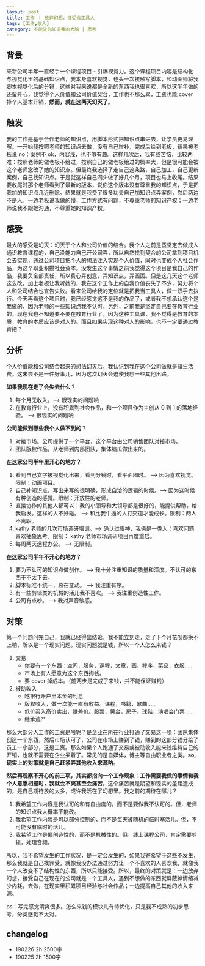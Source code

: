 ```yaml
---
layout: post
title: 工作 ｜ 放弃幻想，接受当工具人
tags: [工作,收入]
category: 不能让你知道我的大脑 | 思考
---
```


## 背景
来新公司半年一直经手一个课程项目 - 引爆视觉力。这个课程项目内容是结构化与视觉化里的基础知识点，我本身喜欢视觉，也头一次接触写脚本，和动画师将我脚本视觉化后的分镜，这些对我来说都是全新的东西我也很喜欢，所以这半年做的还蛮开心，我觉得个人价值和公司价值契合，工作也不那么累，工资也能 cover 掉个人基本开销，**然而，就在这两天幻灭了**。

## 触发
我的工作是基于合作老师的知识点，用脚本形式把知识点串进去，让学员更易理解。一开始我按照老师的知识点去做，没有自己增补，完成后给到老板，结果被老板说 no：案例不 ok，内容浅，也不够有趣。这样几次后，我有些苦恼，比较两难：按照老师的做老板不给过，按照自己的做老板给过的概率大，但是很可能会被这个老师念改了她的知识点。但最终我选择了走自己这条路，自己加工，自己更新案例，自己找知识点。于是就这样自己闷头做了好几个月，项目也马上收尾。结果要收尾时那个老师看到了最新的版本，说你这个版本没有尊重我的知识点，于是把我加的知识点几近删除。结果就是我费了很多功夫自己加知识点弄案例，然后两边不是人。一边老板说我做的慢，工作方式有问题，不尊重老师的知识产权；一边老师说我不跟她沟通，不尊重她的知识产权。

## 感受

最大的感受是幻灭：幻灭于个人和公司价值的结合。我个人之前是蛮坚定去做成人通识教育课程的，自己没能力自己开公司弄，所以自然找到契合的公司拿到项目机会去实现，通过公司项目把个人的想法注入实现个人价值，同时也变成个人社会作品，为这个职业积攒社会资本。没发生这个事情之前我觉得这个项目是我自己的作品，我要负全部责任，所以费心弄创意，弄知识点，弄画面。但是这几天这个老师这么改，加上老板让我听她的，我在这个工作上的自我价值丧失了不少，努力将个人和公司结合也宣告失败。看来公司给我的定位就是把我当工具人，做一双手去执行。今天再看这个项目时，我已经感觉这不是我的作品了，或者我不想承认这个是我做的，因为老师的一些知识点我不认可。另外，之前我是坚定自己要在教育行业的，现在我也不知道要不要在教育行业了，因为这种工具课，我不觉得是教育的本质，教育的本质应该是对人的。而且如果实现这种对人的影响，也不一定要通过教育把？

## 分析

个人价值能和公司结合起来的想法幻灭后，我认识到我在这个公司做就是赚生活费。这未尝不是一件好事儿，因为这次幻灭会迫使我想一些其他出路。

**如果我现在走了会失去什么**？
1. 每个月无收入。--> 很现实的问题呐
2. 在教育行业上，没有积累到社会作品，和一个项目作为主创从 0 到 1 的落地经验。 --> 很现实的问题呐

**公司能做到哪些我个人做不到的**？
1. 对接市场。公司提供了一个平台，这个平台由公司销售团队对接市场。
2. 团队版权作品。从老师到内部团队，集体脑瓜做出来的。

**在这家公司半年里开心的地方？**
1. 看到自己文字被视觉化出来，看到分镜时，看平面图时。 --> 因为喜欢视觉。限制：动画项目。
2. 自己补知识点，写出来写的很明确，形成自洽的逻辑的时候。--> 因为这时候有种创造的感觉。限制：开放性的老师。
3. 直接协作的其他人都可以：我的小领导和大领导都是很好的，能提供帮助，给我启发。这样的人不好碰。 --> 和比我牛逼的人打交道才能成长。限制：两人不离职。
4. kathy 老师的几次市场调研培训。--> 确认过眼神，我俩是一类人：喜欢问题喜欢抽象思考。限制： kathy 老师市场调研项目再度重启。
5. 每周两天远程办公。 --> 无限制。

**在这家公司半年不开心的地方？**
1. 要为不认可的知识点做创作。 --> 我十分注重知识的质量和深度。不认可的东西干不太下去。
2. 脚本标准不统一，总在变动。 --> 我注重有序。
3. 有一些剪辑类的机械的活儿我不喜欢。 --> 我注重创造性工作。
4. 公司有点吵。 --> 我对声音敏感。

## 对策
第一个问题问完自己，我就已经得出结论，我不能立刻走，走了下个月花呗都换不上呐，所以是一个现实问题。现实问题就是钱，所以一个人怎么来钱？

1. 交易 
   - 你要有一个东西：空间，服务，课程，文章，画，程序，菜品，衣服......
   - 市场上有人愿意为这个东西掏钱。
   - 要 cover 掉成本。（前两步是完成了来钱，并不能保证赚钱）
2. 被动收入
   - 吃银行账户里本金的利息
   - 版权收入，做一次能一直有收益。课程，书籍，歌曲......
   - 低价买入高价卖出，赚差价。股票，黄金，房子，球鞋，演唱会门票......
   -  继承遗产

那么大部分人工作的工资是啥呢？是企业在所在行业打通了交易这一项：团队集体创造一个东西，然后市场认可了，公司在市场上赚到了钱，赚到的这部分钱分给了员工一小部分，这是工资。那么如果个人跑通了交易或被动收入能来钱维持自己的开销，也就不需要在企业呆着了。常见的是自媒体，博主等自由职业者之类。**so,现实上的对策就是自己赶紧弄其他收入来源呐**。

**然后再观察不开心的前三项，其实都指向一个工作现象：工作需要我做的事情和我个人意愿相撞时，我就会不爽甚至会痛苦**。这个痛苦就是期望和现实的差距造成的，是自己期待放的太多，或许我活在了幻想里。我之前的期待在哪儿？

1. 我希望工作内容是我认可的和有自由度的，而不是要做我不认可的。但，老师的知识点我大概率不能改。
2. 我希望工作内容是可以部分控制的，而不是每天被随机的临时塞活儿。但，不可能没有临时的活儿。
3. 我希望工作是偏创造性的，而不是机械性的。但，线上课程公司，肯定需要剪辑，处理音频。

所以，我不希望发生的工作状况，是一定会发生的，如果我寄希望于这些不发生，那么我就是自己找罪受，就像我没办法通过努力让一个不喜欢的人喜欢我，就像我一个人改变不了结构性的东西，所以只能接受。所以，最终的对策就是：一边放弃幻想，接受自己在现在的公司就是一个工具人，遇到不想做的东西就屏蔽掉情绪减少内耗，去做，在现实里积累项目经验与社会作品；一边提高自己其他的收入来源。

ps：写完感觉清爽很多。怎么来钱的模块儿有待优化，只是我不成熟的初步思考，分类感觉不太对。

## changelog
- 190226 2h 2500字
- 190225 2h 1500字
